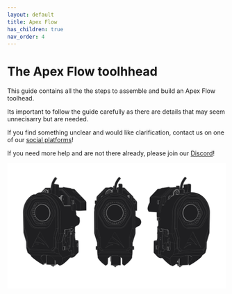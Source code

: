 ```yaml
---
layout: default
title: Apex Flow
has_children: true
nav_order: 4
---
```


# The Apex Flow toolhhead

This guide contains all the the steps to assemble and build an Apex Flow toolhead.

Its important to follow the guide carefully as there are details that may seem unnecisarry but are needed. 

If you find something unclear and would like clarification, contact us on one of our [social platforms](https://apexinvent.github.io/ApexInvent-Documentation/social.html)!

If you need more help and are not there already, please join our [Discord](https://discord.gg/vhEEsyMe3b)!

![](./assets/apexflow.png)



